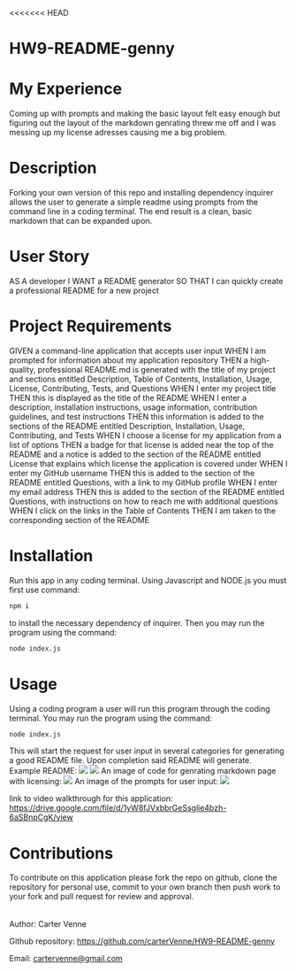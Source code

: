 <<<<<<< HEAD
# HW9-README-genny

# My Experience
Coming up with prompts and making the basic layout felt easy enough but figuring out the layout of the markdown genrating threw me off and I was messing up my license adresses causing me a big problem.

# Description
Forking your own version of this repo and installing dependency inquirer allows the user to generate a simple readme using prompts from the command line in a coding terminal. The end result is a clean, basic markdown that can be expanded upon.

# User Story
AS A developer
I WANT a README generator
SO THAT I can quickly create a professional README for a new project

# Project Requirements
GIVEN a command-line application that accepts user input
WHEN I am prompted for information about my application repository
THEN a high-quality, professional README.md is generated with the title of my project and sections entitled Description, Table of Contents, Installation, Usage, License, Contributing, Tests, and Questions
WHEN I enter my project title
THEN this is displayed as the title of the README
WHEN I enter a description, installation instructions, usage information, contribution guidelines, and test instructions
THEN this information is added to the sections of the README entitled Description, Installation, Usage, Contributing, and Tests
WHEN I choose a license for my application from a list of options
THEN a badge for that license is added near the top of the README and a notice is added to the section of the README entitled License that explains which license the application is covered under
WHEN I enter my GitHub username
THEN this is added to the section of the README entitled Questions, with a link to my GitHub profile
WHEN I enter my email address
THEN this is added to the section of the README entitled Questions, with instructions on how to reach me with additional questions
WHEN I click on the links in the Table of Contents
THEN I am taken to the corresponding section of the README

# Installation
Run this app in any coding terminal. Using Javascript and NODE.js you must first use command:
```bash
npm i
```
to install the necessary dependency of inquirer. Then you may run the program using the command:
 ```bash
node index.js
```
# Usage
Using a coding program a user will run this program through the coding terminal. You may run the program using the command:
 ```bash
node index.js
```
This will start the request for user input in several categories for generating a good README file. Upon completion said README will generate.
<br>
Example README: <img src="readme/readmeex1.png">
<img src="readme/readmeex2.png">
An image of code for genrating markdown page with licensing:
<img src="readme/markdown-license.png">
An image of the prompts for user input:
<img src="readme/prompts.png">

link to video walkthrough for this application: https://drive.google.com/file/d/1yW8fJVxbbrGeSsglie4bzh-6aSBnpCgK/view

# Contributions
To contribute on this application please fork the repo on github, clone the repository for personal use, commit to your own branch then push work to your fork and pull request for review and approval.

######
Author: Carter Venne

Github repository: https://github.com/carterVenne/HW9-README-genny

Email: cartervenne@gmail.com
